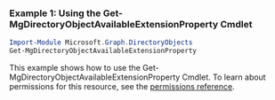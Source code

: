 ### Example 1: Using the Get-MgDirectoryObjectAvailableExtensionProperty Cmdlet
```powershell
Import-Module Microsoft.Graph.DirectoryObjects
Get-MgDirectoryObjectAvailableExtensionProperty
```
This example shows how to use the Get-MgDirectoryObjectAvailableExtensionProperty Cmdlet.
To learn about permissions for this resource, see the [permissions reference](/graph/permissions-reference).
